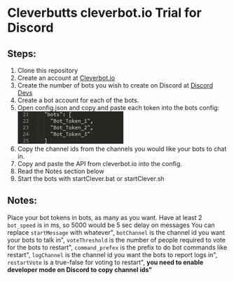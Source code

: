 # Cleverbutts cleverbot.io Trial for Discord
## Steps:
1. Clone this repository
2. Create an account at [Cleverbot.io](https://cleverbot.io/keys)
3. Create the number of bots you wish to create on Discord at [Discord Devs](https://discordapp.com/developers/applications/me)
4. Create a bot account for each of the bots.
5. Open config.json and copy and paste each token into the bots config:
![alt text](https://github.com/HansAnonymous/Cleverbutts-cleverbot.io-Trial/blob/master/Screenshot_282.png?raw=true "Token Location")
6. Copy the channel ids from the channels you would like your bots to chat in.
7. Copy and paste the API from cleverbot.io into the config.
8. Read the Notes section below
9. Start the bots with startClever.bat or startClever.sh

## Notes:
Place your bot tokens in bots, as many as you want. Have at least 2
`bot_speed` is in ms, so 5000 would be 5 sec delay on messages
You can replace `startMessage` with whatever",
`botChannel` is the channel id you want your bots to talk in",
`voteThreshold` is the number of people required to vote for the bots to restart",
`command_prefex` is the prefix to do bot commands like restart",
`logChannel` is the channel id you want the bots to report logs in",
`restartVote` is a true-false for voting to restart",
**you need to enable developer mode on Discord to copy channel ids"**
